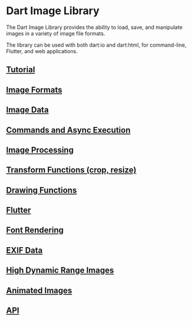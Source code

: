 # Dart Image Library

The Dart Image Library provides the ability to load, save, and manipulate images
in a variety of image file formats.

The library can be used with both dart:io and dart:html, for command-line, Flutter, and
web applications.

## [Tutorial](tutorial.md)

## [Image Formats](formats.md)

## [Image Data](image_data.md)

## [Commands and Async Execution](commands.md)

## [Image Processing](filters.md)

## [Transform Functions (crop, resize)](transform.md)

## [Drawing Functions](draw.md)

## [Flutter](flutter.md)

## [Font Rendering](fonts.md)

## [EXIF Data](exif.md)

## [High Dynamic Range Images](hdr.md)

## [Animated Images](animation.md)

## [API](https://pub.dev/documentation/image/latest)
